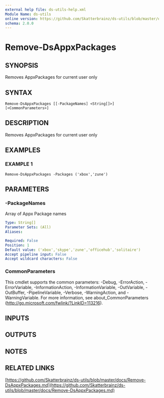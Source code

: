 ```yaml
---
external help file: ds-utils-help.xml
Module Name: ds-utils
online version: https://github.com/Skatterbrainz/ds-utils/blob/master/docs/Remove-DsAppxPackages.md
schema: 2.0.0
---
```


# Remove-DsAppxPackages

## SYNOPSIS
Removes AppxPackages for current user only

## SYNTAX

```
Remove-DsAppxPackages [[-PackageNames] <String[]>] [<CommonParameters>]
```

## DESCRIPTION
Removes AppxPackages for current user only

## EXAMPLES

### EXAMPLE 1
```
Remove-DsAppxPackages -Packages ('xbox','zune')
```

## PARAMETERS

### -PackageNames
Array of Appx Package names

```yaml
Type: String[]
Parameter Sets: (All)
Aliases:

Required: False
Position: 1
Default value: ('xbox','skype','zune','officehub','solitaire')
Accept pipeline input: False
Accept wildcard characters: False
```

### CommonParameters
This cmdlet supports the common parameters: -Debug, -ErrorAction, -ErrorVariable, -InformationAction, -InformationVariable, -OutVariable, -OutBuffer, -PipelineVariable, -Verbose, -WarningAction, and -WarningVariable.
For more information, see about_CommonParameters (http://go.microsoft.com/fwlink/?LinkID=113216).

## INPUTS

## OUTPUTS

## NOTES

## RELATED LINKS

[https://github.com/Skatterbrainz/ds-utils/blob/master/docs/Remove-DsAppxPackages.md](https://github.com/Skatterbrainz/ds-utils/blob/master/docs/Remove-DsAppxPackages.md)

